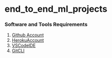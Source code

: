 # end_to_end_ml_projects

### Software and Tools Requirements

1. [Github Account](https://github.com)
2. [HerokuAccount](https://heroku.com)
3. [VSCodeIDE](https://code.cisualstudio.com/)
4. [GitCLI](https://git-scm.com/book/en/v2/Getting-Started-The-Command-Line)